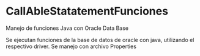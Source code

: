 # CallAbleStatatementFunciones
Manejo de funciones Java con Oracle Data Base

Se ejecutan funciones de la base de datos de oracle con java, utilizando el respectivo driver. Se manejo con archivo Properties
